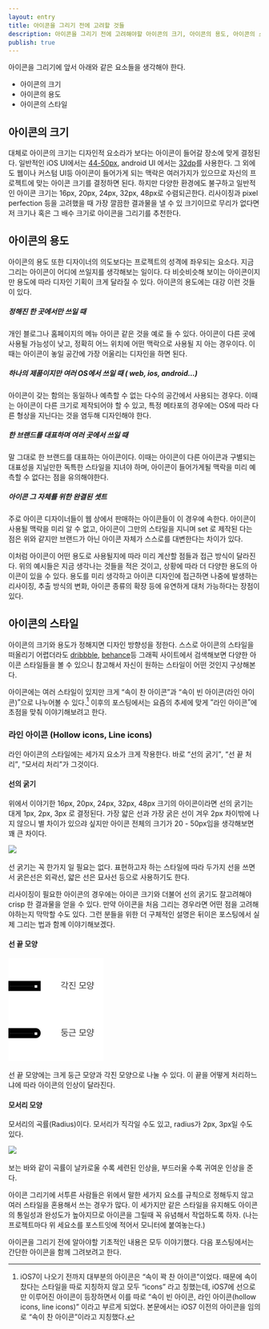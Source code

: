 ```yaml
---
layout: entry
title: 아이콘을 그리기 전에 고려할 것들
description: 아이콘을 그리기 전에 고려해야할 아이콘의 크기, 아이콘의 용도, 아이콘의 스타일을 이야기한다. 너무 당연한, 기초적인 내용이지만 그래서 막상 아이콘을 그리다보면 쉽게 간과하게 되는 내용들이다. 그렇기 때문에 가장 강조하고 싶은 내용이기도 하다.
publish: true
---
```


아이콘을 그리기에 앞서 아래와 같은 요소들을 생각해야 한다.

   * 아이콘의 크기
   * 아이콘의 용도
   * 아이콘의 스타일

## 아이콘의 크기

대체로 아이콘의 크기는 디자인적 요소라가 보다는 아이콘이 들어갈 장소에 맞게 결정된다. 일반적인 iOS UI에서는 [44-50px](https://developer.apple.com/library/ios/documentation/UserExperience/Conceptual/MobileHIG/BarIcons.html), android UI 에서는 [32dp](http://developer.android.com/design/style/iconography.html)를 사용한다. 그 외에도 웹이나 커스텀 UI등 아이콘이 들어가게 되는 맥락은 여러가지가 있으므로 자신의 프로젝트에 맞는 아이콘 크기를 결정하면 된다. 하지만 다양한 환경에도 불구하고 일반적인 아이콘 크기는 16px, 20px, 24px, 32px, 48px로 수렴되곤한다. 리사이징과 pixel perfection 등을 고려했을 때 가장 깔끔한 결과물을 낼 수 있 크기이므로 무리가 없다면 저 크기나 혹은 그 배수 크기로 아이콘을 그리기를 추천한다.


## 아이콘의 용도

아이콘의 용도 또한 디자이너의 의도보다는 프로젝트의 성격에 좌우되는 요소다. 지금 그리는 아이콘이 어디에 쓰일지를 생각해보는 일이다. 다 비슷비슷해 보이는 아이콘이지만 용도에 따라 디자인 기획이 크게 달라질 수 있다. 아이콘의 용도에는 대강 이런 것들이 있다. 

##### 정해진 한 곳에서만 쓰일 때

개인 블로그나 홈페이지의 메뉴 아이콘 같은 것을 예로 들 수 있다. 아이콘이 다른 곳에 사용될 가능성이 낮고, 정확히 어느 위치에 어떤 맥락으로 사용될 지 아는 경우이다. 이때는 아이콘이 놓일 공간에 가장 어울리는 디자인을 하면 된다. 

##### 하나의 제품이지만 여러 OS에서 쓰일 때 ( web, ios, android...)

아이콘이 갖는 함의는 동일하나 예측할 수 없는 다수의 공간에서 사용되는 경우다. 이때는 아이콘이 다른 크기로 제작되어야 할 수 있고, 특정 메타포의 경우에는 OS에 따라 다른 형상을 지닌다는 것을 염두해 디자인해야 한다.

##### 한 브랜드를 대표하며 여러 곳에서 쓰일 때

말 그대로 한 브랜드를 대표하는 아이콘이다. 이때는 아이콘이 다른 아이콘과 구별되는 대표성을 지닐만한 독특한 스타일을 지녀야 하며, 아이콘이 들어가게될 맥락을 미리 예측할 수 없다는 점을 유의해야한다. 

##### 아이콘 그 자체를 위한 완결된 셋트

주로 아이콘 디자이너들이 웹 상에서 판매하는 아이콘들이 이 경우에 속한다. 아이콘이 사용될 맥락을 미리 알 수 없고, 아이콘이 그만의 스타일을 지니며 set 로 제작된 다는 점은 위와 같지만 브랜드가 아닌 아이콘 자체가 스스로를 대변한다는 차이가 있다.


이처럼 아이콘이 어떤 용도로 사용될지에 따라 미리 계산할 점들과 접근 방식이 달라진다. 위의 예시들은 지금 생각나는 것들을 적은 것이고, 상황에 따라 더 다양한 용도의 아이콘이 있을 수 있다. 용도를 미리 생각하고 아이콘 디자인에 접근하면 나중에 발생하는 리사이징, 추출 방식의 변화, 아이콘 종류의 확장 등에 유연하게 대처 가능하다는 장점이 있다. 


## 아이콘의 스타일
 
아이콘의 크기와 용도가 정해지면 디자인 방향성을 정한다. 스스로 아이콘의 스타일을 떠올리기 어렵더라도 [dribbble](https://dribbble.com/search?q=icons), [behance](https://www.behance.net/search?field=131&search=icons)등 그래픽 사이트에서 검색해보면 다양한 아이콘 스타일들을 볼 수 있으니 참고해서 자신이 원하는 스타일이 어떤 것인지 구상해본다.

아이콘에는 여러 스타일이 있지만 크게 <q>속이 찬 아이콘</q>과 <q>속이 빈 아이콘(라인 아이콘)</q>으로 나누어볼 수 있다.[^icons_style] 이후의 포스팅에서는 요즘의 추세에 맞게 <q>라인 아이콘</q>에 초점을 맞춰 이야기해보려고 한다.

### 라인 아이콘 (Hollow icons, Line icons)
라인 아이콘의 스타일에는 세가지 요소가 크게 작용한다. 바로 <q>선의 굵기</q>, <q>선 끝 처리</q>, <q>모서리 처리</q>가 그것이다.

#### 선의 굵기
위에서 이야기한 16px, 20px,  24px, 32px, 48px 크기의 아이콘이라면 선의 굵기는 대게 1px, 2px, 3px 로 결정된다. 가장 얇은 선과 가장 굵은 선이 겨우 2px 차이밖에 나지 않으니 별 차이가 있으랴 싶지만 아이콘 전체의 크기가 20 - 50px임을 생각해보면 꽤 큰 차이다.

<div class="center">
<img src="https://33.media.tumblr.com/253f8a46ce9c0a76a7696f7994410e3d/tumblr_inline_n8pay9k2Ne1stjbwg.png" style="width:337px;"></div>

선 굵기는 꼭 한가지 일 필요는 없다. 표현하고자 하는 스타일에 따라 두가지 선을 쓰면서 굵은선은 외곽선, 얇은 선은 묘사선 등으로 사용하기도 한다. 

리사이징이 필요한 아이콘의 경우에는 아이콘 크기와 더불어 선의 굵기도 잘고려해야 crisp 한 결과물을 얻을 수 있다. 만약 아이콘을 처음 그리는 경우라면 어떤 점을 고려해야하는지 막막할 수도 있다. 그런 분들을 위한 더 구체적인 설명은 뒤이은 포스팅에서 실제 그리는 법과 함께 이야기해보겠다.

#### 선 끝 모양

<img src="/images/2014-07-14/stroke.png" style="width:190px;">

선 끝 모양에는 크게 둥근 모양과 각진 모양으로 나눌 수 있다. 이 끝을 어떻게 처리하느냐에 따라 아이콘의 인상이 달라진다.

#### 모서리 모양
         
모서리의 곡률(Radius)이다. 모서리가 직각일 수도 있고, radius가 2px, 3px일 수도 있다.

<div class="center">
<img src="https://33.media.tumblr.com/a105ec4ccef45ead03cbc180eb89fcb8/tumblr_inline_n8pcn4rwtD1stjbwg.png" style="width:329px;"></div>

보는 바와 같이 곡률이 날카로울 수록 세련된 인상을, 부드러울 수록 귀여운 인상을 준다.

아이콘 그리기에 서투른 사람들은 위에서 말한 세가지 요소를 규칙으로 정해두지 않고 여러 스타일을 혼용해서 쓰는 경우가 많다. 이 세가지만 같은 스타일을 유지해도 아이콘의 통일성과 완성도가 높아지므로 아이콘을 그릴때 꼭 유념해서 작업하도록 하자. (나는 프로젝트마다 위 세요소를 포스트잇에 적어서 모니터에 붙여놓는다.)

아이콘을 그리기 전에 알아야할 기초적인 내용은 모두 이야기했다. 다음 포스팅에서는 간단한 아이콘을 함께 그려보려고 한다.

[^icons_style]: iOS7이 나오기 전까지 대부분의 아이콘은 <q>속이 꽉 찬 아이콘</q>이었다. 때문에 속이 찼다는 스타일을 따로 지칭하지 않고 모두 <q>icons</q> 라고 칭했는데, iOS7에 선으로만 이루어진 아이콘이 등장하면서 이를 따로 <q>속이 빈 아이콘, 라인 아이콘(hollow icons, line icons)</q> 이라고 부르게 되었다. 본문에서는 iOS7 이전의 아이콘을 임의로 <q>속이 찬 아이콘</q>이라고 지칭했다.